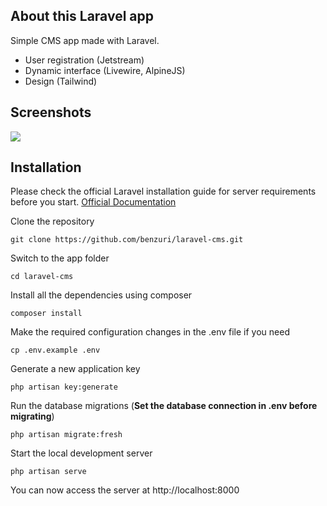 ## About this Laravel app

Simple CMS app made with Laravel.
- User registration (Jetstream)
- Dynamic interface (Livewire, AlpineJS)
- Design (Tailwind)

## Screenshots

<p><img src="/public/screenshot.gif"></p>

## Installation

Please check the official Laravel installation guide for server requirements before you start. [Official Documentation](https://laravel.com/docs/10.x/installation)

Clone the repository

    git clone https://github.com/benzuri/laravel-cms.git

Switch to the app folder

    cd laravel-cms

Install all the dependencies using composer

    composer install

Make the required configuration changes in the .env file if you need

    cp .env.example .env

Generate a new application key

    php artisan key:generate

Run the database migrations (**Set the database connection in .env before migrating**)

    php artisan migrate:fresh

Start the local development server

    php artisan serve

You can now access the server at http://localhost:8000
